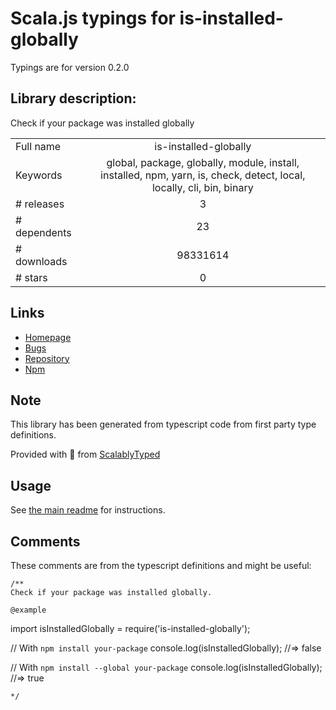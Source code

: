
# Scala.js typings for is-installed-globally

Typings are for version 0.2.0

## Library description:
Check if your package was installed globally

|                    |                 |
| ------------------ | :-------------: |
| Full name          | is-installed-globally |
| Keywords           | global, package, globally, module, install, installed, npm, yarn, is, check, detect, local, locally, cli, bin, binary |
| # releases         | 3 |
| # dependents       | 23 |
| # downloads        | 98331614 |
| # stars            | 0 |

## Links
- [Homepage](https://github.com/sindresorhus/is-installed-globally#readme)
- [Bugs](https://github.com/sindresorhus/is-installed-globally/issues)
- [Repository](https://github.com/sindresorhus/is-installed-globally)
- [Npm](https://www.npmjs.com/package/is-installed-globally)
    


## Note
This library has been generated from typescript code from first party type definitions.

Provided with :purple_heart: from [ScalablyTyped](https://github.com/oyvindberg/ScalablyTyped)

## Usage
See [the main readme](../../readme.md) for instructions.

## Comments

These comments are from the typescript definitions and might be useful:
```
/**
Check if your package was installed globally.

@example
```
import isInstalledGlobally = require('is-installed-globally');

// With `npm install your-package`
console.log(isInstalledGlobally);
//=> false

// With `npm install --global your-package`
console.log(isInstalledGlobally);
//=> true
```
*/

```

